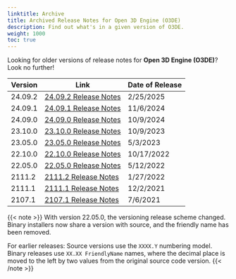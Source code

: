 ```yaml
---
linktitle: Archive
title: Archived Release Notes for Open 3D Engine (O3DE)
description: Find out what's in a given version of O3DE.
weight: 1000
toc: true
---
```


Looking for older versions of release notes for **Open 3D Engine (O3DE)**? Look no further!

| Version     |  Link                                           | Date of Release    |
|-------------|-------------------------------------------------|--------------------|
| 24.09.2     | [24.09.2 Release Notes](./2409-2-release-notes/)| 2/25/2025 |
| 24.09.1     | [24.09.1 Release Notes](./2409-1-release-notes/)| 11/6/2024 |
| 24.09.0     | [24.09.0 Release Notes](./2409-0-release-notes/)| 10/9/2024 |
| 23.10.0     | [23.10.0 Release Notes](./2310-0-release-notes/)| 10/9/2023 |
| 23.05.0     | [23.05.0 Release Notes](./2305-0-release-notes/)| 5/3/2023 |
| 22.10.0     | [22.10.0 Release Notes](./22-10-0/)             | 10/17/2022 |
| 22.05.0     | [22.05.0 Release Notes](./22-05-0/)             | 5/12/2022 |
| 2111.2      | [2111.2 Release Notes](./2111-2-release-notes)  | 1/27/2022 |
| 2111.1      | [2111.1 Release Notes](./21-11-release-notes)     | 12/2/2021          |
| 2107.1      | [2107.1 Release Notes](./2107-1-release-notes)   | 7/6/2021           |

{{< note >}}
With version 22.05.0, the versioning release scheme changed. Binary installers now share a version with source, and the friendly name has been removed.

For earlier releases: Source versions use the `XXXX.Y` numbering model. Binary releases use `XX.XX FriendlyName` names, where the decimal place is moved to the left by two values from the original source code version.
{{< /note >}}
